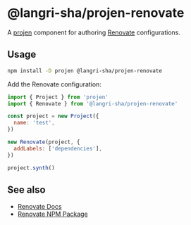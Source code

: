 # @langri-sha/projen-renovate

A [projen] component for authoring [Renovate] configurations.

## Usage

```sh
npm install -D projen @langri-sha/projen-renovate
```

Add the Renovate configuration:

```js
import { Project } from 'projen'
import { Renovate } from '@langri-sha/projen-renovate'

const project = new Project({
  name: 'test',
})

new Renovate(project, {
  addLabels: ['dependencies'],
})

project.synth()
```

## See also

- [Renovate Docs]
- [Renovate NPM Package]

[projen]: https://projen.io/
[renovate docs]: https://docs.renovatebot.com/
[renovate npm package]: https://www.npmjs.com/package/renovate
[renovate]: https://www.mend.io/renovate/
